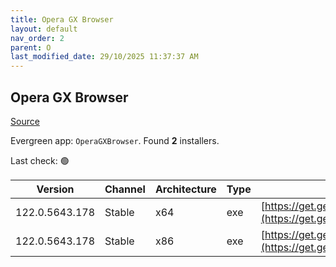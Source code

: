 ```yaml
---
title: Opera GX Browser
layout: default
nav_order: 2
parent: O
last_modified_date: 29/10/2025 11:37:37 AM
---
```


## Opera GX Browser

[Source](https://www.opera.com/gx)

Evergreen app: `OperaGXBrowser`. Found **2** installers.

Last check: 🟢

| Version        | Channel | Architecture | Type | URI                                                                                                                                                                                                |
| -------------- | ------- | ------------ | ---- | -------------------------------------------------------------------------------------------------------------------------------------------------------------------------------------------------- |
| 122.0.5643.178 | Stable  | x64          | exe  | [https://get.geo.opera.com/pub/opera_gx/122.0.5643.178/win/Opera_GX_122.0.5643.178_Setup_x64.exe](https://get.geo.opera.com/pub/opera_gx/122.0.5643.178/win/Opera_GX_122.0.5643.178_Setup_x64.exe) |
| 122.0.5643.178 | Stable  | x86          | exe  | [https://get.geo.opera.com/pub/opera_gx/122.0.5643.178/win/Opera_GX_122.0.5643.178_Setup.exe](https://get.geo.opera.com/pub/opera_gx/122.0.5643.178/win/Opera_GX_122.0.5643.178_Setup.exe)         |
